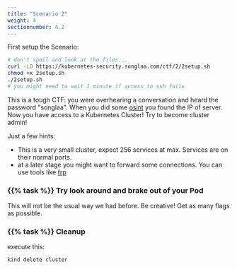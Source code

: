 ```yaml
---
title: "Scenario 2"
weight: 4
sectionnumber: 4.2
---
```


First setup the Scenario:

```bash
# don't spoil and look at the files...
curl -LO https://kubernetes-security.songlaa.com/ctf/2/2setup.sh
chmod +x 2setup.sh
./2setup.sh
# you might need to wait 1 minute if access to ssh fails
```

This is a tough CTF:
you were overhearing a conversation and heard the password "songlaa". When you did some [osint](https://testarmy.com/blog/osint-open-source-intelligence-how-can-publicly-available-information-influence-a-possible-cyber-attack#What_is_OSINT) you found the IP of server. Now you have access to a Kubernetes Cluster! Try to become cluster admin!

Just a few hints:

* This is a very small cluster, expect 256 services at max. Services are on their normal ports.
* at a later stage you might want to forward some connections. You can use tools like [frp](https://github.com/fatedier/frp)

### {{% task %}} Try look around and brake out of your Pod

This will not be the usual way we had before. Be creative! Get as many flags as possible.

### {{% task %}} Cleanup

execute this:

```bash
kind delete cluster
```
